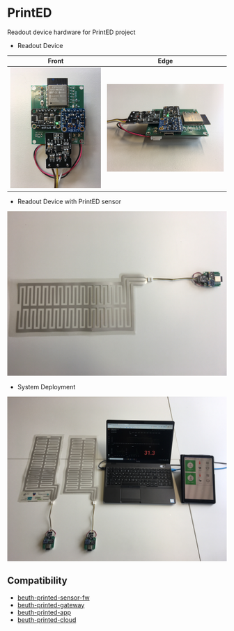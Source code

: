 # PrintED

Readout device hardware for PrintED project

- Readout Device

Front                              |  Edge
:---------------------------------:|:--------------------------------------:
![front](photos/device-front.jpg)  | ![edge](photos/device-edge.jpg)

- Readout Device with PrintED sensor

![sensor](photos/device-printed-sensor.jpg)

- System Deployment

![system](photos/printed-system.jpg)

## Compatibility

- [beuth-printed-sensor-fw](https://github.com/pdt590/beuth-printed-sensor-fw)
- [beuth-printed-gateway](https://github.com/pdt590/beuth-printed-gateway)
- [beuth-printed-app](https://github.com/pdt590/beuth-printed-app)
- [beuth-printed-cloud](https://github.com/pdt590/beuth-printed-cloud)
